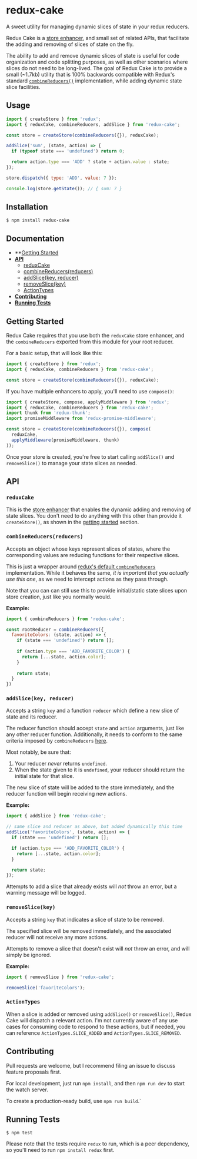 # redux-cake

A sweet utility for managing dynamic slices of state in your redux reducers.

Redux Cake is a [store enhancer](https://github.com/reactjs/redux/blob/master/docs/Glossary.md#store-enhancer), and small set of related APIs, that facilitate the adding and removing of slices of state on the fly.

The ability to add and remove dynamic slices of state is useful for code organization and code splitting purposes, as well as other scenarios where slices do not need to be long-lived. The goal of Redux Cake is to provide a small (~1.7kb) utility that is 100% backwards compatible with Redux's standard [`combineReducers()`](http://redux.js.org/docs/api/combineReducers.html) implementation, while adding dynamic state slice facilities.

## Usage

```javascript
import { createStore } from 'redux';
import { reduxCake, combineReducers, addSlice } from 'redux-cake';

const store = createStore(combineReducers({}), reduxCake);

addSlice('sum', (state, action) => {
  if (typeof state === 'undefined') return 0;

  return action.type === 'ADD' ? state + action.value : state;
});

store.dispatch({ type: 'ADD', value: 7 });

console.log(store.getState()); // { sum: 7 }
```

## Installation

```
$ npm install redux-cake
```

## Documentation

* **[Getting Started](#getting-started)
* **[API](#api)**
    * [reduxCake](#reduxcake)
    * [combineReducers(reducers)](#combinereducersreducers)
    * [addSlice(key, reducer)](#addslicekey-reducer)
    * [removeSlice(key)](#removeslicekey)
    * [ActionTypes](#actiontypes)
* **[Contributing](#contributing)**
* **[Running Tests](#running-tests)**

## Getting Started

Redux Cake requires that you use both the `reduxCake` store enhancer, and the `combineReducers` exported from this module for your root reducer.

For a basic setup, that will look like this:

```javascript
import { createStore } from 'redux';
import { reduxCake, combineReducers } from 'redux-cake';

const store = createStore(combineReducers({}), reduxCake);
```

If you have multiple enhancers to apply, you'll need to use `compose()`:

```javascript
import { createStore, compose, applyMiddleware } from 'redux';
import { reduxCake, combineReducers } from 'redux-cake';
import thunk from 'redux-thunk';
import promiseMiddleware from 'redux-promise-middleware';

const store = createStore(combineReducers({}), compose(
  reduxCake,
  applyMiddleware(promiseMiddleware, thunk)
));
```

Once your store is created, you're free to start calling `addSlice()` and `removeSlice()` to manage your state slices as needed.


## API

### `reduxCake`

This is the [store enhancer](https://github.com/reactjs/redux/blob/master/docs/Glossary.md#store-enhancer) that enables the dynamic adding and removing of state slices. You don't need to do anything with this other than provide it `createStore()`, as shown in the [getting started](#getting-started) section.

### `combineReducers(reducers)`

Accepts an object whose keys represent slices of states, where the corresponding values are reducing functions for their respective slices.

This is just a wrapper around [redux's default `combineReducers`](http://redux.js.org/docs/api/combineReducers.html) implementation. While it behaves the same, _it is important that you actually use this one_, as we need to intercept actions as they pass through.

Note that you can can still use this to provide initial/static state slices upon store creation, just like you normally would.

**Example:**

```javascript
import { combineReducers } from 'redux-cake';

const rootReducer = combineReducers({
  favoriteColors: (state, action) => {
    if (state === 'undefined') return [];
    
    if (action.type === 'ADD_FAVORITE_COLOR') {
      return [...state, action.color];
    }
    
    return state;
  }
})
```

### `addSlice(key, reducer)`

Accepts a string `key` and a function `reducer` which define a new slice of state and its reducer.

The reducer function should accept `state` and `action` arguments, just like any other reducer function. Additionally, it needs to conform to the same criteria imposed by `combineReducers` [here](http://redux.js.org/docs/api/combineReducers.html#notes).

Most notably, be sure that:

1. Your reducer _never_ returns `undefined`.
2. When the state given to it is `undefined`, your reducer should return the initial state for that slice.

The new slice of state will be added to the store immediately, and the reducer function will begin receiving new actions.


**Example:**

```javascript
import { addSlice } from 'redux-cake';

// same slice and reducer as above, but added dynamically this time
addSlice('favoriteColors', (state, action) => {
  if (state === 'undefined') return [];

  if (action.type === 'ADD_FAVORITE_COLOR') {
    return [...state, action.color];
  }

  return state;
});
```

Attempts to add a slice that already exists will _not_ throw an error, but a warning message will be logged.

### `removeSlice(key)`

Accepts a string `key` that indicates a slice of state to be removed.

The specified slice will be removed immediately, and the associated reducer will not receive any more actions.

Attempts to remove a slice that doesn't exist will _not_ throw an error, and will simply be ignored.

**Example:**

```javascript
import { removeSlice } from 'redux-cake';

removeSlice('favoriteColors');
```

### `ActionTypes`

When a slice is added or removed using `addSlice()` or `removeSlice()`, Redux Cake will dispatch a relevant action. I'm not currently aware of any use cases for consuming code to respond to these actions, but if needed, you can reference `ActionTypes.SLICE_ADDED` and `ActionTypes.SLICE_REMOVED`.

## Contributing

Pull requests are welcome, but I recommend filing an issue to discuss feature proposals first.

For local development, just run `npm install`, and then `npm run dev` to start the watch server.

To create a production-ready build, use `npm run build`.`

## Running Tests

```
$ npm test
```

Please note that the tests require `redux` to run, which is a peer dependency, so you'll need to run `npm install redux` first.
